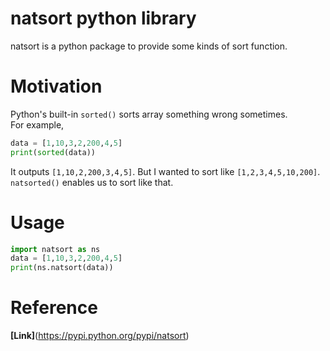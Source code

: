 # natsort python library
natsort is a python package to provide some kinds of sort function.
# Motivation
Python's built-in `sorted()` sorts array something wrong sometimes.<br>
For example,
```python
data = [1,10,3,2,200,4,5]
print(sorted(data))
```
It outputs `[1,10,2,200,3,4,5]`. But I wanted to sort like `[1,2,3,4,5,10,200]`.<br>
`natsorted()` enables us to sort like that.
# Usage
```python
import natsort as ns
data = [1,10,3,2,200,4,5]
print(ns.natsort(data))
```
# Reference
**[Link]**(https://pypi.python.org/pypi/natsort)
